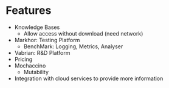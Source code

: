 # Features

- Knowledge Bases
    - Allow access without download (need network)
- Markhor: Testing Platform
    - BenchMark: Logging, Metrics, Analyser
- Vabrian: R&D Platform
- Pricing
- Mochaccino
    - Mutability
- Integration with cloud services to provide more information